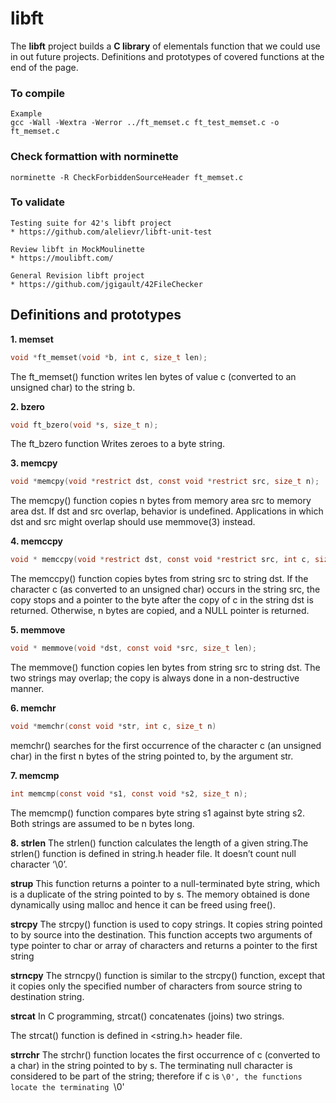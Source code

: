 # libft
The **libft** project builds a **C library** of elementals function that we could use in out future projects. Definitions and prototypes of covered functions at the end of the page.

### To compile
```
Example
gcc -Wall -Wextra -Werror ../ft_memset.c ft_test_memset.c -o ft_memset.c
```

### Check formattion with norminette
```
norminette -R CheckForbiddenSourceHeader ft_memset.c
```

### To validate
```
Testing suite for 42's libft project
* https://github.com/alelievr/libft-unit-test

Review libft in MockMoulinette
* https://moulibft.com/

General Revision libft project
* https://github.com/jgigault/42FileChecker
```

## Definitions and prototypes

**1. memset**
```c
void *ft_memset(void *b, int c, size_t len);
```
The ft_memset() function writes len bytes of value c (converted to an unsigned char) to the string b.

**2. bzero**
```c
void ft_bzero(void *s, size_t n);
```
The ft_bzero function Writes zeroes to a byte string.

**3. memcpy**
```c
void *memcpy(void *restrict dst, const void *restrict src, size_t n);
```
The memcpy() function copies n bytes from memory area src to memory area dst.  If dst and src overlap, behavior is undefined. Applications in which dst and src might overlap should use memmove(3) instead.

**4. memccpy**
```c
void * memccpy(void *restrict dst, const void *restrict src, int c, size_t n);
```
The memccpy() function copies bytes from string src to string dst.  If the character c (as converted to an unsigned char) occurs in the string src, the copy stops and a pointer to the byte after the copy of c in the string dst is returned.  Otherwise, n bytes are copied, and a NULL pointer is returned.

**5. memmove**
```c
void * memmove(void *dst, const void *src, size_t len);
```
The memmove() function copies len bytes from string src to string dst.  The two strings may overlap; the copy is always done in a non-destructive manner.


**6. memchr**
```c
void *memchr(const void *str, int c, size_t n)
```
memchr() searches for the first occurrence of the character c (an unsigned char) in the first n bytes of the string pointed to, by the argument str.

**7. memcmp**
```c
int memcmp(const void *s1, const void *s2, size_t n);
```
The memcmp() function compares byte string s1 against byte string s2.  Both strings are assumed to be n bytes long.

**8. strlen**
The strlen() function calculates the length of a given string.The strlen() function is defined in string.h header file. It doesn’t count null character ‘\0’.

**strup**
This function returns a pointer to a null-terminated byte string, which is a duplicate of the string pointed to by s. The memory obtained is done dynamically using malloc and hence it can be freed using free().

**strcpy**
The strcpy() function is used to copy strings. It copies string pointed to by source into the destination. This function accepts two arguments of type pointer to char or array of characters and returns a pointer to the first string

**strncpy**
The strncpy() function is similar to the strcpy() function, except that it copies only the specified number of characters from source string to destination string.

**strcat**
In C programming, strcat() concatenates (joins) two strings.

The strcat() function is defined in <string.h> header file.

**strrchr**
The strchr() function locates the first occurrence of c (converted to a char) in the string pointed to by s.  The terminating null character is considered to be part of the string; therefore if c is `\0', the functions locate the terminating `\0'

